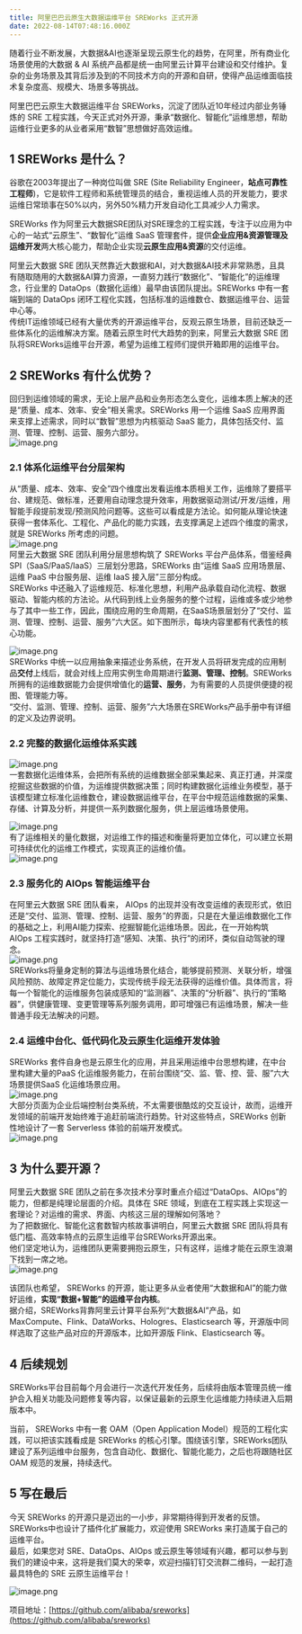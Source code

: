 ```yaml
---
title: 阿里巴巴云原生大数据运维平台 SREWorks 正式开源
date: 2022-08-14T07:48:16.000Z
---
```


随着行业不断发展，大数据&AI也逐渐呈现云原生化的趋势，在阿里，所有商业化场景使用的大数据 & AI 系统产品都是统一由阿里云计算平台建设和交付维护。复杂的业务场景及其背后涉及到的不同技术方向的开源和自研，使得产品运维面临技术复杂度高、规模大、场景多等挑战。

阿里巴巴云原生大数据运维平台 SREWorks，沉淀了团队近10年经过内部业务锤炼的 SRE 工程实践，今天正式对外开源，秉承“数据化、智能化”运维思想，帮助运维行业更多的从业者采用“数智”思想做好高效运维。
<a name="KSh3R"></a>

## 1 SREWorks 是什么？

谷歌在2003年提出了一种岗位叫做 SRE (Site Reliability Engineer，**站点可靠性工程师**)，它是软件工程师和系统管理员的结合，重视运维人员的开发能力，要求运维日常琐事在50%以内，另外50%精力开发自动化工具减少人力需求。

SREWorks 作为阿里云大数据SRE团队对SRE理念的工程实践，专注于以应用为中心的一站式“云原生”、“数智化”运维 SaaS 管理套件，提供**企业应用&资源管理及运维开发**两大核心能力，帮助企业实现**云原生应用&资源**的交付运维。

阿里云大数据 SRE 团队天然靠近大数据和AI，对大数据&AI技术非常熟悉，且具有随取随用的大数据&AI算力资源，一直努力践行“数据化”、“智能化”的运维理念，行业里的 DataOps（数据化运维）最早由该团队提出。SREWorks 中有一套端到端的 DataOps 闭环工程化实践，包括标准的运维数仓、数据运维平台、运营中心等。<br />传统IT运维领域已经有大量优秀的开源运维平台，反观云原生场景，目前还缺乏一些体系化的运维解决方案。随着云原生时代大趋势的到来，阿里云大数据 SRE 团队将SREWorks运维平台开源，希望为运维工程师们提供开箱即用的运维平台。

<a name="n5ljV"></a>

## 2 SREWorks 有什么优势？
回归到运维领域的需求，无论上层产品和业务形态怎么变化，运维本质上解决的还是“质量、成本、效率、安全”相关需求。SREWorks 用一个运维 SaaS 应用界面来支撑上述需求，同时以“数智”思想为内核驱动 SaaS 能力，具体包括交付、监测、管理、控制、运营、服务六部分。<br />![image.png](./pictures/1661209535524-e458bc6d-da8e-462c-9212-e157d2bc5544.png)
<a name="d0zcE"></a>

### 2.1 体系化运维平台分层架构
从“质量、成本、效率、安全”四个维度出发看运维本质相关工作，运维除了要搭平台、建规范、做标准，还要用自动理念提升效率，用数据驱动测试/开发/运维，用智能手段提前发现/预测风险问题等。这些可以看成是方法论。如何能从理论快速获得一套体系化、工程化、产品化的能力实践，去支撑满足上述四个维度的需求，就是 SREWorks 所考虑的问题。<br />![image.png](./pictures/1661209536788-1042a67f-eaec-4634-9b44-3a63a4a89489.png)<br />阿里云大数据 SRE 团队利用分层思想构筑了 SREWorks 平台产品体系，借鉴经典 SPI（SaaS/PaaS/IaaS）三层划分思路，SREWorks 由“运维 SaaS 应用场景层、运维 PaaS 中台服务层、运维 IaaS 接入层”三部分构成。<br />SREWorks 中还融入了运维规范、标准化思想，利用产品承载自动化流程、数据驱动、智能内核的方法论。从代码到线上业务服务的整个过程，运维或多或少地参与了其中一些工作，因此，围绕应用的生命周期，在SaaS场景层划分了“交付、监测、管理、控制、运营、服务”六大区。如下图所示，每块内容里都有代表性的核心功能。

![image.png](./pictures/1661209534853-1af32e93-95e0-483a-abe8-7d49c911b1b9.png)<br />SREWorks 中统一以应用抽象来描述业务系统，在开发人员将研发完成的应用制品**交付**上线后，就会对线上应用实例生命周期进行**监测、管理、控制**。SREWorks所拥有的运维数据能力会提供增值化的**运营、服务**，为有需要的人员提供便捷的视图、管理能力等。<br />“交付、监测、管理、控制、运营、服务”六大场景在SREWorks产品手册中有详细的定义及边界说明。
<a name="qSbHN"></a>

### 2.2 完整的数据化运维体系实践
![image.png](./pictures/1661209535596-0f436d2f-ced2-4c91-b7e7-6fe22d4da65f.png)<br />一套数据化运维体系，会把所有系统的运维数据全部采集起来、真正打通，并深度挖掘这些数据的价值，为运维提供数据决策；同时构建数据化运维业务模型，基于该模型建立标准化运维数仓，建设数据运维平台，在平台中规范运维数据的采集、存储、计算及分析，并提供一系列数据化服务，供上层运维场景使用。

![image.png](./pictures/1661209535905-7f1eebc9-0c7d-4bed-841e-39e6e4cdb127.png)<br />有了运维相关的量化数据，对运维工作的描述和衡量将更加立体化，可以建立长期可持续优化的运维工作模式，实现真正的运维价值。<br />![image.png](./pictures/1661209536943-5f2bcb27-0026-4ad1-a4dc-aa7ff137832b.png)

<a name="Nfrgr"></a>

### 2.3 服务化的 AIOps 智能运维平台
在阿里云大数据 SRE 团队看来， AIOps 的出现并没有改变运维的表现形式，依旧还是“交付、监测、管理、控制、运营、服务”的界面，只是在大量运维数据化工作的基础之上，利用AI能力探索、挖掘智能化运维场景。因此，在一开始构筑 AIOps 工程实践时，就坚持打造“感知、决策、执行”的闭环，类似自动驾驶的理念。<br />![image.png](./pictures/1661209538034-cb820ae3-46c8-4da0-a16c-46f604cec087.png)<br />SREWorks将量身定制的算法与运维场景化结合，能够提前预测、关联分析，增强风险预防、故障定界定位能力，实现传统手段无法获得的运维价值。具体而言，将每一个智能化的运维服务包装成感知的“监测器”、决策的“分析器”、执行的“策略器”，供健康管理、变更管理等系列服务调用，即可增强已有运维场景，解决一些普通手段无法解决的问题。

<a name="cU52r"></a>

### 2.4 运维中台化、低代码化及云原生化运维开发体验
SREWorks 套件自身也是云原生化的应用，并且采用运维中台思想构建，在中台里构建大量的PaaS 化运维服务能力，在前台围绕“交、监、管、控、营、服”六大场景提供SaaS 化运维场景应用。<br />![image.png](./pictures/1661209539341-c8593e17-6909-490d-acd4-c3f675d5da63.png)<br />大部分页面为企业后端控制台类系统，不太需要很酷炫的交互设计，故而，运维开发领域的前端开发始终难于追赶前端流行趋势。针对这些特点，SREWorks 创新性地设计了一套 Serverless 体验的前端开发模式。<br />![image.png](./pictures/1661209540015-44d9d49c-48f5-4b19-bced-a6841e5337fc.png)
<a name="g2saE"></a>

## 3 为什么要开源？
阿里云大数据 SRE 团队之前在多次技术分享时重点介绍过“DataOps、AIOps”的能力，但都是纯理论层面的介绍。具体在 SRE 领域，到底在工程实践上实现这一套理论？对运维的需求、界面、内核这三层的理解如何落地？<br />为了把数据化、智能化这套数智内核故事讲明白，阿里云大数据 SRE 团队将具有低门槛、高效率特点的云原生运维平台SREWorks开源出来。<br />他们坚定地认为，运维团队更需要拥抱云原生，只有这样，运维才能在云原生浪潮下找到一席之地。<br />![image.png](./pictures/1661209539713-34d4973d-00da-4500-9b4b-31b4fad8a8bf.png)

该团队也希望， SREWorks 的开源，能让更多从业者使用“大数据和AI”的能力做好运维，**实现“数据+智能”的运维平台内核**。<br />据介绍，SREWorks背靠阿里云计算平台系列“大数据&AI”产品，如 MaxCompute、Flink、DataWorks、Hologres、Elasticsearch 等，开源版中同样选取了这些产品对应的开源版本，比如开源版 Flink、Elasticsearch 等。
<a name="sWQl5"></a>

## 4 后续规划
SREWorks平台目前每个月会进行一次迭代开发任务，后续将由版本管理员统一维护合入相关功能及问题修复等内容，以保证最新的云原生化运维能力持续进入后期版本中。

当前， SREWorks 中有一套 OAM（Open Application Model）规范的工程化实践，可以把该实践看成是 SREWorks 的核心引擎。围绕该引擎，SREWorks团队建设了系列运维中台服务，包含自动化、数据化、智能化能力，之后也将跟随社区 OAM 规范的发展，持续迭代。
<a name="NQQsV"></a>

## 5 写在最后
今天 SREWorks 的开源只是迈出的一小步，非常期待得到开发者的反馈。SREWorks中也设计了插件化扩展能力，欢迎使用 SREWorks 来打造属于自己的运维平台。<br />最后，如果您对 SRE、DataOps、AIOps 或云原生等领域有兴趣，都可以参与到我们的建设中来，这将是我们莫大的荣幸，欢迎扫描钉钉交流群二维码，一起打造最具特色的 SRE 云原生运维平台！

![image.png](./pictures/1661209540809-3ee6ba48-fdbf-4059-94e7-e50227dadd11.png)

项目地址：[https://github.com/alibaba/sreworks](https://github.com/alibaba/sreworks)

